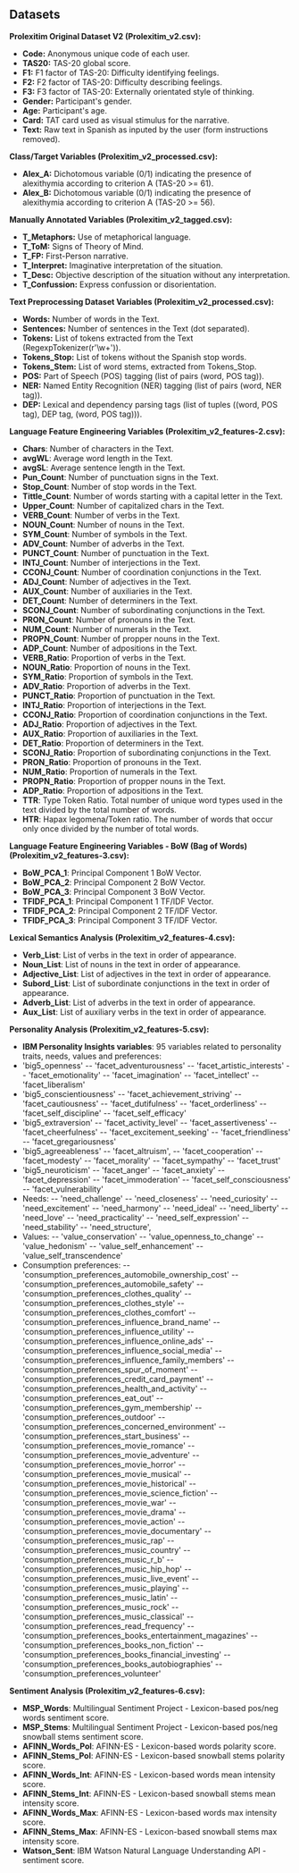 ## Datasets 

**Prolexitim Original Dataset V2 (Prolexitim_v2.csv):**

- **Code:** Anonymous unique code of each user. 
- **TAS20:** TAS-20 global score.
- **F1:** F1 factor of TAS-20: Difficulty identifying feelings.
- **F2:** F2 factor of TAS-20: Difficulty describing feelings.
- **F3:** F3 factor of TAS-20: Externally orientated style of thinking.
- **Gender:** Participant's gender. 
- **Age:** Participant's age. 
- **Card:** TAT card used as visual stimulus for the narrative. 
- **Text:** Raw text in Spanish as inputed by the user (form instructions removed).

**Class/Target Variables (Prolexitim_v2_processed.csv):**

- **Alex_A:** Dichotomous variable (0/1) indicating the presence of alexithymia according to criterion A (TAS-20 >= 61). 
- **Alex_B:** Dichotomous variable (0/1) indicating the presence of alexithymia according to criterion A (TAS-20 >= 56). 

**Manually Annotated Variables (Prolexitim_v2_tagged.csv):**
- **T_Metaphors:** Use of metaphorical language. 
- **T_ToM:** Signs of Theory of Mind. 
- **T_FP:** First-Person narrative.
- **T_Interpret:** Imaginative interpretation of the situation.
- **T_Desc:** Objective description of the situation without any interpretation.
- **T_Confussion:** Express confussion or disorientation.

**Text Preprocessing Dataset Variables (Prolexitim_v2_processed.csv):**
- **Words:** Number of words in the Text.
- **Sentences:** Number of sentences in the Text (dot separated).
- **Tokens:** List of tokens extracted from the Text (RegexpTokenizer(r'\w+')).
- **Tokens_Stop:** List of tokens without the Spanish stop words.
- **Tokens_Stem:** List of word stems, extracted from Tokens_Stop.
- **POS:** Part of Speech (POS) tagging (list of pairs (word, POS tag)).
- **NER:** Named Entity Recognition (NER) tagging (list of pairs (word, NER tag)).
- **DEP:** Lexical and dependency parsing tags (list of tuples ((word, POS tag), DEP tag, (word, POS tag))).

**Language Feature Engineering Variables (Prolexitim_v2_features-2.csv):**
- **Chars**: Number of characters in the Text.
- **avgWL**: Average word length in the Text.
- **avgSL**: Average sentence length in the Text.
- **Pun_Count**: Number of punctuation signs in the Text.
- **Stop_Count**: Number of stop words in the Text.
- **Tittle_Count**: Number of words starting with a capital letter in the Text.
- **Upper_Count**: Number of capitalized chars in the Text.
- **VERB_Count**: Number of verbs in the Text.
- **NOUN_Count**: Number of nouns in the Text.
- **SYM_Count**: Number of symbols in the Text.
- **ADV_Count**: Number of adverbs in the Text.
- **PUNCT_Count**: Number of punctuation in the Text.
- **INTJ_Count**: Number of interjections in the Text.
- **CCONJ_Count**: Number of coordination conjunctions in the Text.
- **ADJ_Count**: Number of adjectives in the Text.
- **AUX_Count**: Number of auxiliaries in the Text.
- **DET_Count**: Number of determiners in the Text.
- **SCONJ_Count**: Number of subordinating conjunctions in the Text.
- **PRON_Count**: Number of pronouns in the Text.
- **NUM_Count**: Number of numerals in the Text.
- **PROPN_Count**: Number of propper nouns in the Text.
- **ADP_Count**: Number of adpositions in the Text.
- **VERB_Ratio**: Proportion of verbs in the Text.
- **NOUN_Ratio**: Proportion of nouns in the Text.
- **SYM_Ratio**: Proportion of symbols in the Text.
- **ADV_Ratio**:  Proportion of adverbs in the Text.
- **PUNCT_Ratio**: Proportion of punctuation in the Text.
- **INTJ_Ratio**: Proportion of interjections in the Text.
- **CCONJ_Ratio**: Proportion of coordination conjunctions in the Text.
- **ADJ_Ratio**: Proportion of adjectives in the Text.
- **AUX_Ratio**: Proportion of auxiliaries in the Text.
- **DET_Ratio**: Proportion of determiners in the Text.
- **SCONJ_Ratio**: Proportion of subordinating conjunctions in the Text.
- **PRON_Ratio**: Proportion of pronouns in the Text.
- **NUM_Ratio**: Proportion of numerals in the Text.
- **PROPN_Ratio**: Proportion of propper nouns in the Text.
- **ADP_Ratio**: Proportion of adpositions in the Text.
- **TTR**: Type Token Ratio. Total number of unique word types used in the text divided by the total number of words.
- **HTR**: Hapax legomena/Token ratio. The number of words that occur only once divided by the number of total words.

**Language Feature Engineering Variables - BoW (Bag of Words) (Prolexitim_v2_features-3.csv):**
- **BoW_PCA_1**: Principal Component 1 BoW Vector.
- **BoW_PCA_2**: Principal Component 2 BoW Vector.
- **BoW_PCA_3**: Principal Component 3 BoW Vector.
- **TFIDF_PCA_1**: Principal Component 1 TF/IDF Vector.
- **TFIDF_PCA_2**: Principal Component 2 TF/IDF Vector.
- **TFIDF_PCA_3**: Principal Component 3 TF/IDF Vector.

**Lexical Semantics Analysis (Prolexitim_v2_features-4.csv):**
- **Verb_List**: List of verbs in the text in order of appearance.
- **Noun_List**: List of nouns in the text in order of appearance.
- **Adjective_List**: List of adjectives in the text in order of appearance.
- **Subord_List**: List of subordinate conjunctions in the text in order of appearance.
- **Adverb_List**: List of adverbs in the text in order of appearance.
- **Aux_List**: List of auxiliary verbs in the text in order of appearance.

**Personality Analysis (Prolexitim_v2_features-5.csv):**
- **IBM Personality Insights variables**: 95 variables related to personality traits, needs, values and preferences:
- 'big5_openness'
-- 'facet_adventurousness'
-- 'facet_artistic_interests'
-- 'facet_emotionality'
-- 'facet_imagination'
-- 'facet_intellect'
-- 'facet_liberalism'
- 'big5_conscientiousness'
-- 'facet_achievement_striving'
-- 'facet_cautiousness'
-- 'facet_dutifulness'
-- 'facet_orderliness'
-- 'facet_self_discipline'
-- 'facet_self_efficacy'
- 'big5_extraversion'
-- 'facet_activity_level'
-- 'facet_assertiveness'
-- 'facet_cheerfulness'
-- 'facet_excitement_seeking'
-- 'facet_friendliness'
-- 'facet_gregariousness'
- 'big5_agreeableness'
-- 'facet_altruism',
-- 'facet_cooperation'
-- 'facet_modesty'
-- 'facet_morality'
-- 'facet_sympathy'
-- 'facet_trust'
- 'big5_neuroticism'
-- 'facet_anger'
-- 'facet_anxiety'
-- 'facet_depression'
-- 'facet_immoderation'
-- 'facet_self_consciousness'
-- 'facet_vulnerability'
- Needs:
-- 'need_challenge'
-- 'need_closeness'
-- 'need_curiosity'
-- 'need_excitement'
-- 'need_harmony'
-- 'need_ideal'
-- 'need_liberty'
-- 'need_love'
-- 'need_practicality'
-- 'need_self_expression'
-- 'need_stability'
-- 'need_structure',
- Values:
-- 'value_conservation'
-- 'value_openness_to_change'
-- 'value_hedonism'
-- 'value_self_enhancement'
-- 'value_self_transcendence'
- Consumption preferences:
-- 'consumption_preferences_automobile_ownership_cost'
-- 'consumption_preferences_automobile_safety'
-- 'consumption_preferences_clothes_quality'
-- 'consumption_preferences_clothes_style'
-- 'consumption_preferences_clothes_comfort'
-- 'consumption_preferences_influence_brand_name'
-- 'consumption_preferences_influence_utility'
-- 'consumption_preferences_influence_online_ads'
-- 'consumption_preferences_influence_social_media'
-- 'consumption_preferences_influence_family_members'
-- 'consumption_preferences_spur_of_moment'
-- 'consumption_preferences_credit_card_payment'
-- 'consumption_preferences_health_and_activity'
-- 'consumption_preferences_eat_out'
-- 'consumption_preferences_gym_membership'
-- 'consumption_preferences_outdoor'
-- 'consumption_preferences_concerned_environment'
-- 'consumption_preferences_start_business'
-- 'consumption_preferences_movie_romance'
-- 'consumption_preferences_movie_adventure'
-- 'consumption_preferences_movie_horror'
-- 'consumption_preferences_movie_musical'
-- 'consumption_preferences_movie_historical'
-- 'consumption_preferences_movie_science_fiction'
-- 'consumption_preferences_movie_war'
-- 'consumption_preferences_movie_drama'
-- 'consumption_preferences_movie_action'
-- 'consumption_preferences_movie_documentary'
-- 'consumption_preferences_music_rap'
-- 'consumption_preferences_music_country'
-- 'consumption_preferences_music_r_b'
-- 'consumption_preferences_music_hip_hop'
-- 'consumption_preferences_music_live_event'
-- 'consumption_preferences_music_playing'
-- 'consumption_preferences_music_latin'
-- 'consumption_preferences_music_rock'
-- 'consumption_preferences_music_classical'
-- 'consumption_preferences_read_frequency'
-- 'consumption_preferences_books_entertainment_magazines'
-- 'consumption_preferences_books_non_fiction'
-- 'consumption_preferences_books_financial_investing'
-- 'consumption_preferences_books_autobiographies'
-- 'consumption_preferences_volunteer'

**Sentiment Analysis (Prolexitim_v2_features-6.csv):**
- **MSP_Words**: Multilingual Sentiment Project - Lexicon-based pos/neg words sentiment score.
- **MSP_Stems**: Multilingual Sentiment Project - Lexicon-based pos/neg snowball stems sentiment score.
- **AFINN_Words_Pol**: AFINN-ES - Lexicon-based words polarity score.
- **AFINN_Stems_Pol**: AFINN-ES - Lexicon-based snowball stems polarity score.
- **AFINN_Words_Int**: AFINN-ES - Lexicon-based words mean intensity score.
- **AFINN_Stems_Int**: AFINN-ES - Lexicon-based snowball stems mean intensity score.
- **AFINN_Words_Max**: AFINN-ES - Lexicon-based words max intensity score.
- **AFINN_Stems_Max**: AFINN-ES - Lexicon-based snowball stems max intensity score.
- **Watson_Sent**: IBM Watson Natural Language Understanding API - sentiment score.


